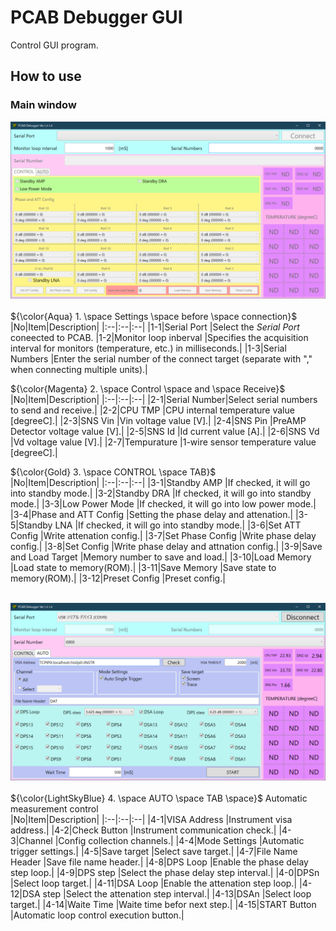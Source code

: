 # PCAB Debugger GUI
Control GUI program.

## How to use

### Main window
<img src="https://github.com/mw-eng/PCAB_Debugger/blob/master/PCAB_Debugger_GUI/assets/UI1.png?raw=true" width="600px"><br>
<br>
${\color{Aqua} 1. \space Settings \space before \space connection}$<br>
|No|Item|Description|
|:--|:--|:--|
|1-1|Serial Port			|Select the *Serial Port* coneected to PCAB.
|1-2|Monitor loop inberval	|Specifies the acquisition interval for monitors (temperature, etc.) in milliseconds.|
|1-3|Serial Numbers			|Enter the serial number of the connect target (separate with "," when connecting multiple units).|

${\color{Magenta} 2. \space Control \space and \space Receive}$<br>
|No|Item|Description|
|:--|:--|:--|
|2-1|Serial Number|Select serial numbers to send and receive.|
|2-2|CPU TMP      |CPU internal temperature value [degreeC].|
|2-3|SNS Vin      |Vin voltage value [V].|
|2-4|SNS Pin      |PreAMP Detector voltage value [V].|
|2-5|SNS Id       |Id current value [A].|
|2-6|SNS Vd       |Vd voltage value [V].|
|2-7|Tempurature  |1-wire sensor temperature value [degreeC].|

${\color{Gold} 3. \space CONTROL \space TAB}$<br>
|No|Item|Description|
|:--|:--|:--|
|3-1|Standby AMP			|If checked, it will go into standby mode.|
|3-2|Standby DRA			|If checked, it will go into standby mode.|
|3-3|Low Power Mode			|If checked, it will go into low power mode.|
|3-4|Phase and ATT Config	|Setting the phase delay and attenation.|
|3-5|Standby LNA			|If checked, it will go into standby mode.|
|3-6|Set ATT Config			|Write attenation config.|
|3-7|Set Phase Config		|Write phase delay config.|
|3-8|Set Config				|Write phase delay and attnation config.|
|3-9|Save and Load Target	|Memory number to save and load.|
|3-10|Load Memory			|Load state to memory(ROM).|
|3-11|Save Memory			|Save state to memory(ROM).|
|3-12|Preset Config			|Preset config.|


<br><img src="https://github.com/mw-eng/PCAB_Debugger/blob/master/PCAB_Debugger_GUI/assets/UI2.png?raw=true" width="600px"><br>
<br>
${\color{LightSkyBlue} 4. \space AUTO \space TAB \space}$ Automatic measurement control<br>
|No|Item|Description|
|:--|:--|:--|
|4-1|VISA Address		|Instrument visa address.|
|4-2|Check Button		|Instrument communication check.|
|4-3|Channel			|Config collection channels.|
|4-4|Mode Settings		|Automatic trigger settings.|
|4-5|Save target		|Select save target.|
|4-7|File Name Header	|Save file name header.|
|4-8|DPS Loop 			|Enable the phase delay step loop.|
|4-9|DPS step			|Select the phase delay step interval.|
|4-0|DPSn				|Select loop target.|
|4-11|DSA Loop 			|Enable the attenation step loop.|
|4-12|DSA step			|Select the attenation step interval.|
|4-13|DSAn				|Select loop target.|
|4-14|Waite Time		|Waite time befor next step.|
|4-15|START Button		|Automatic loop control execution button.|